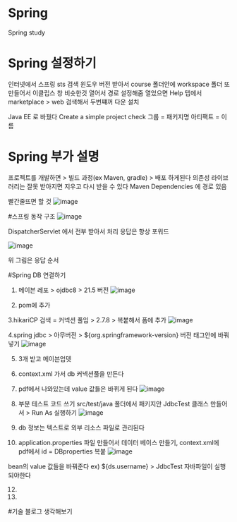 # Spring
Spring study

# Spring 설정하기
인터넷에서 스프링 sts 검색
윈도우 버전 받아서 course 폴더안에 workspace 폴더 또 만들어서
이클립스 창 비슷한것 열어서 경로 설정해줌
열었으면 Help 텝에서 marketplace > web 검색해서 두번쨰꺼 다운 설치

Java EE 로 바꿨다
Create a simple project check
그룹 = 패키지명
아티팩트 = 이름

# Spring 부가 설명
프로젝트를 개발하면 > 빌드 과정(ex Maven, gradle) > 배포 하게된다
의존성 라이브러리는 잘못 받아지면 지우고 다시 받을 수 있다 
Maven Dependencies 에 경로 있음

빨간줄뜨면 할 것
![image](https://github.com/user-attachments/assets/222351f0-4ee7-401f-a79d-73e5de183b4a)


#스프링 동작 구조
![image](https://github.com/user-attachments/assets/a1c964e7-1b9f-41d2-bd8d-46de8ec3e023)

DispatcherServlet 에서 전부 받아서 처리
응답은 항상 포워드

![image](https://github.com/user-attachments/assets/09b6c953-4ea8-4df0-8b7c-683c79ae4fc9)

위 그림은 응답 순서


#Spring DB 연결하기
1. 메이븐 레포 > ojdbc8 > 21.5 버전
![image](https://github.com/user-attachments/assets/3dfcaaa7-94eb-4587-991c-cef92c4b1be2)
   
2. pom에 추가

3.hikariCP 검색 = 커넥션 풀임 > 2.7.8 > 복붙해서 폼에 추가
![image](https://github.com/user-attachments/assets/d901bbe3-da3b-454b-a688-7f6789a0eddb)


4.spring jdbc > 아무버전 > ${org.springframework-version} 버전 태그안에 바꿔 넣기
![image](https://github.com/user-attachments/assets/1264543d-e89c-4f7e-b47e-ec6e7e4c7cdf)

5. 3개 받고 메이븐업뎃

6. context.xml 가서 db 커넥션풀을 만든다
7. pdf에서 나와있는데 value 값들은 바뀌게 된다
![image](https://github.com/user-attachments/assets/90ee36e9-3a9e-4608-a9cc-60e4c6f330b1)


8. 부분 테스트 코드 쓰기
src/test/java 폴더에서 패키지안 JdbcTest 클래스 만들어서 > Run As 실행하기
![image](https://github.com/user-attachments/assets/bc8731de-d53a-46d4-b542-d1c1f2d7656c)

9. db 정보는 텍스트로 외부 리소스 파일로 관리된다

10. application.properties 파일 만들어서 데이터 베이스 만들기, context.xml에 pdf에서 id = DBproperties 복붙
![image](https://github.com/user-attachments/assets/59b94387-3b52-49e8-8116-41cadd8f025e)

bean의 value 값들을 바꿔준다  ex) ${ds.username} > JdbcTest 자바파일이 실행되야한다


12. 
13. 



























#기술 블로그 생각해보기
